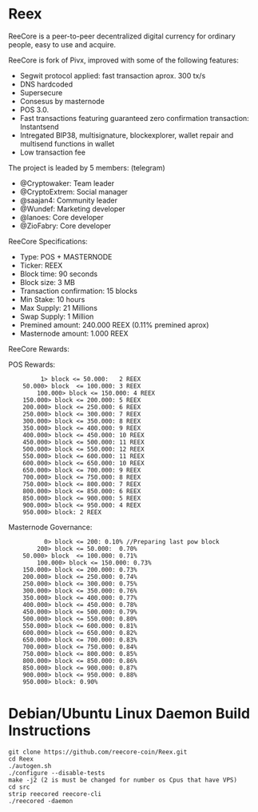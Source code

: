 # Reex

ReeCore is a peer-to-peer decentralized digital currency for ordinary people, easy to use and acquire.

ReeCore is fork of Pivx, improved with some of the following features: 

- Segwit protocol applied: fast transaction aprox. 300 tx/s 
- DNS hardcoded 
- Supersecure
- Consesus by masternode 
- POS 3.0.
- Fast transactions featuring guaranteed zero confirmation transaction: Instantsend 
- Intregated BIP38, multisignature, blockexplorer, wallet repair and multisend functions in wallet
- Low transaction fee


The project is leaded by 5 members: (telegram)

- @Cryptowaker: Team leader
- @CryptoExtrem: Social manager
- @saajan4: Community leader
- @Wundef: Marketing developer
- @lanoes: Core developer
- @ZioFabry: Core developer

ReeCore Specifications:

- Type: POS + MASTERNODE
- Ticker: REEX
- Block time: 90 seconds
- Block size: 3 MB
- Transaction confirmation: 15 blocks
- Min Stake: 10 hours
- Max Supply: 21 Millions
- Swap Supply: 1 Million  
- Premined amount: 240.000 REEX (0.11% premined aprox)
- Masternode amount: 1.000 REEX


ReeCore Rewards:

POS Rewards:
```
	     1> block <= 50.000:   2 REEX
 	50.000> block  <= 100.000: 3 REEX
        100.000> block <= 150.000: 4 REEX
	150.000> block <= 200.000: 5 REEX
	200.000> block <= 250.000: 6 REEX
	250.000> block <= 300.000: 7 REEX
	300.000> block <= 350.000: 8 REEX
	350.000> block <= 400.000: 9 REEX
	400.000> block <= 450.000: 10 REEX
	450.000> block <= 500.000: 11 REEX
	500.000> block <= 550.000: 12 REEX
	550.000> block <= 600.000: 11 REEX
	600.000> block <= 650.000: 10 REEX
 	650.000> block <= 700.000: 9 REEX
	700.000> block <= 750.000: 8 REEX
	750.000> block <= 800.000: 7 REEX
	800.000> block <= 850.000: 6 REEX
	850.000> block <= 900.000: 5 REEX
	900.000> block <= 950.000: 4 REEX
	950.000> block: 2 REEX
```

Masternode Governance: 

```
   	      0> block <= 200: 0.10% //Preparing last pow block
	    200> block <= 50.000:  0.70%
 	50.000> block  <= 100.000: 0.71%
        100.000> block <= 150.000: 0.73%
	150.000> block <= 200.000: 0.73%
	200.000> block <= 250.000: 0.74%
	250.000> block <= 300.000: 0.75%
	300.000> block <= 350.000: 0.76%
	350.000> block <= 400.000: 0.77%
	400.000> block <= 450.000: 0.78%
	450.000> block <= 500.000: 0.79%
	500.000> block <= 550.000: 0.80%
	550.000> block <= 600.000: 0.81%
	600.000> block <= 650.000: 0.82%
 	650.000> block <= 700.000: 0.83%
	700.000> block <= 750.000: 0.84%
	750.000> block <= 800.000: 0.85%
	800.000> block <= 850.000: 0.86%
	850.000> block <= 900.000: 0.87%
	900.000> block <= 950.000: 0.88%
	950.000> block:	0.90%

```
# Debian/Ubuntu Linux Daemon Build Instructions

```
git clone https://github.com/reecore-coin/Reex.git
cd Reex
./autogen.sh
./configure --disable-tests
make -j2 (2 is must be changed for number os Cpus that have VPS)
cd src
strip reecored reecore-cli
./reecored -daemon
